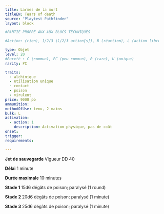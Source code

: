 ```yaml
---
title: Larmes de la mort
titleEN: Tears of death
source: "Playtest Pathfinder"
layout: block

#PARTIE PROPRE AUX AUX BLOCS TECHNIQUES

#Action: (rien), 1/2/3 (1/2/3 action[s]), R (réaction), L (action libre)

type: Objet
level: 20
#Rareté : C (commun), PC (peu commun), R (rare), U (unique)
rarity: PC

traits:
  - alchimique
  - utilisation unique
  - contact
  - poison
  - virulent
price: 9000 po
ammunition:
methodOfUse: tenu, 2 mains
bulk: L
activation: 
  - action: 1
    description: Activation physique, pas de coût
onset: 
trigger:
requirements:

---
```


**Jet de sauvegarde** Vigueur DD 40

**Délai** 1 minute

**Durée maximale** 10 minutes

**Stade 1** 15d6 dégâts de poison; paralysé (1 round)

**Stade 2** 20d6 dégâts de poison; paralysé (1 minute)

**Stade 3** 25d6 dégâts de poison; paralysé (1 minute)
